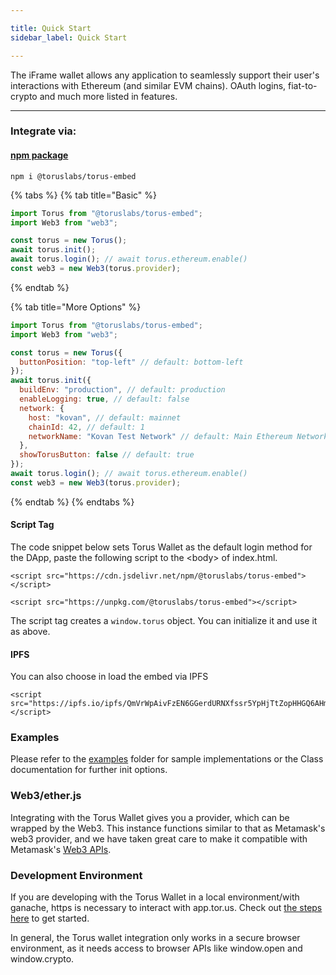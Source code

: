 ```yaml
---

title: Quick Start
sidebar_label: Quick Start

---
```



The iFrame wallet allows any application to seamlessly support their user's
interactions with Ethereum (and similar EVM chains). OAuth logins,
fiat-to-crypto and much more listed in features.

---



### Integrate via:

#### [npm package](https://www.npmjs.com/package/@toruslabs/torus-embed)

```markup
npm i @toruslabs/torus-embed
```

{% tabs %}
{% tab title="Basic" %}
```javascript
import Torus from "@toruslabs/torus-embed";
import Web3 from "web3";

const torus = new Torus();
await torus.init();
await torus.login(); // await torus.ethereum.enable()
const web3 = new Web3(torus.provider);
```
{% endtab %}

{% tab title="More Options" %}
```javascript
import Torus from "@toruslabs/torus-embed";
import Web3 from "web3";

const torus = new Torus({
  buttonPosition: "top-left" // default: bottom-left
});
await torus.init({
  buildEnv: "production", // default: production
  enableLogging: true, // default: false
  network: {
    host: "kovan", // default: mainnet
    chainId: 42, // default: 1
    networkName: "Kovan Test Network" // default: Main Ethereum Network
  },
  showTorusButton: false // default: true
});
await torus.login(); // await torus.ethereum.enable()
const web3 = new Web3(torus.provider);
```
{% endtab %}
{% endtabs %}

#### Script Tag

The code snippet below sets Torus Wallet as the default login method for the DApp, paste the following script to the &lt;body&gt; of index.html.

```markup
<script src="https://cdn.jsdelivr.net/npm/@toruslabs/torus-embed"></script>
```

```markup
<script src="https://unpkg.com/@toruslabs/torus-embed"></script>
```

The script tag creates a `window.torus` object. You can initialize it and use it as above.

#### IPFS

You can also choose in load the embed via IPFS 

```markup
<script src="https://ipfs.io/ipfs/QmVrWpAivFzEN6GGerdURNXfssr5YpHjTtZopHHGQ6AHmU"></script>
```

### Examples

Please refer to the [examples](https://github.com/torusresearch/torus-embed/tree/master/examples) folder for sample implementations or the Class documentation for further init options.

### Web3/ether.js

Integrating with the Torus Wallet gives you a provider, which can be wrapped by the Web3. This instance functions similar to that as Metamask's web3 provider, and we have taken great care to make it compatible with Metamask's [Web3 APIs](https://web3js.readthedocs.io/en/1.0/).

### Development Environment

If you are developing with the Torus Wallet in a local environment/with ganache, https is necessary to interact with app.tor.us. Check out [the steps here](https://docs.tor.us/developing-with-torus/ganache) to get started.

In general, the Torus wallet integration only works in a secure browser environment, as it needs access to browser APIs like window.open and window.crypto.

